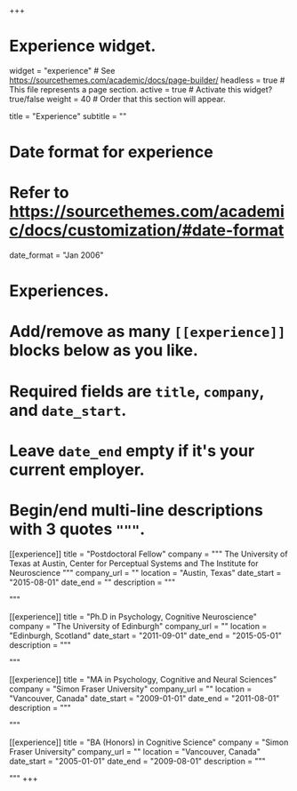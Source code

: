 +++
# Experience widget.
widget = "experience"  # See https://sourcethemes.com/academic/docs/page-builder/
headless = true  # This file represents a page section.
active = true  # Activate this widget? true/false
weight = 40  # Order that this section will appear.

title = "Experience"
subtitle = ""

# Date format for experience
#   Refer to https://sourcethemes.com/academic/docs/customization/#date-format
date_format = "Jan 2006"

# Experiences.
#   Add/remove as many `[[experience]]` blocks below as you like.
#   Required fields are `title`, `company`, and `date_start`.
#   Leave `date_end` empty if it's your current employer.
#   Begin/end multi-line descriptions with 3 quotes `"""`.
[[experience]]
  title = "Postdoctoral Fellow"
  company = """
The University of Texas at Austin, Center for Perceptual Systems and The Institute for Neuroscience
"""
  company_url = ""
  location = "Austin, Texas"
  date_start = "2015-08-01"
  date_end = ""
  description = """


  """

[[experience]]
  title = "Ph.D in Psychology, Cognitive Neuroscience"
  company = "The University of Edinburgh"
  company_url = ""
  location = "Edinburgh, Scotland"
  date_start = "2011-09-01"
  date_end = "2015-05-01"
  description = """

  """

[[experience]]
  title = "MA in Psychology, Cognitive and Neural Sciences"
  company = "Simon Fraser University"
  company_url = ""
  location = "Vancouver, Canada"
  date_start = "2009-01-01"
  date_end = "2011-08-01"
  description = """

  """

[[experience]]
  title = "BA (Honors) in Cognitive Science"
  company = "Simon Fraser University"
  company_url = ""
  location = "Vancouver, Canada"
  date_start = "2005-01-01"
  date_end = "2009-08-01"
  description = """

  """
+++
